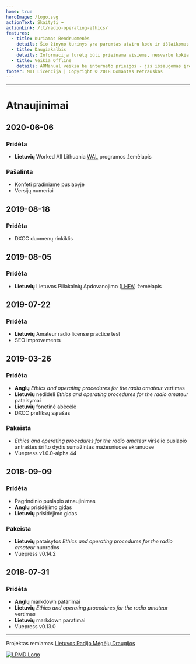 ```yaml
---
home: true
heroImage: /logo.svg
actionText: Skaityti →
actionLink: /lt/radio-operating-ethics/
features:
  - title: Kuriamas Bendruomenės
    details: Šio žinyno turinys yra paremtas atviru kodu ir išlaikomas bendruomenės. Bet kas gali prisidėti prie projekto vystymo. Ne veltui projekto pavadinimas skamba kaip Our Manual!
  - title: Daugiakalbis
    details: Informacija turėtų būti prieinama visiems, nesvarbu kokia kalba jie kalba. Jeigu ARManual nėra išversta į Jūsų kalbą, padėkite savo bendruomenei jį išversti.
  - title: Veikia Offline
    details: ARManual veikia be interneto prieigos - jis išsaugomas įrenginyje ir atsinaujina atsiradus naujam turiniui. Jeigu apsilankysite šiame puslapyje per mobiliojo įrenginio naršyklę, galėsite net įsirašyti ARManual kaip programėlę!
footer: MIT Licencija | Copyright © 2018 Domantas Petrauskas
---
```


---

# Atnaujinimai

## 2020-06-06

### Pridėta

- **Lietuvių** Worked All Lithuania [WAL](http://www.qrz.lt/wal/) programos žemėlapis

### Pašalinta

- Konfeti pradiniame puslapyje
- Versijų numeriai

## 2019-08-18

### Pridėta

- DXCC duomenų rinkiklis

## 2019-08-05

### Pridėta

- **Lietuvių** Lietuvos Piliakalnių Apdovanojimo ([LHFA](http://www.qrz.lt/lhfa/)) žemėlapis

## 2019-07-22

### Pridėta

- **Lietuvių** Amateur radio license practice test
- SEO improvements

## 2019-03-26

### Pridėta

- **Anglų** _Ethics and operating procedures for the radio amateur_ vertimas
- **Lietuvių** nedideli _Ethics and operating procedures for the radio amateur_ pataisymai
- **Lietuvių** fonetinė abėcėlė
- DXCC prefiksų sąrašas

### Pakeista

- _Ethics and operating procedures for the radio amateur_ viršelio puslapio antraštės šrifto dydis sumažintas mažesniuose ekranuose
- Vuepress v1.0.0-alpha.44

## 2018-09-09

### Pridėta

- Pagrindinio puslapio atnaujinimas
- **Anglų** prisidėjimo gidas
- **Lietuvių** prisidėjimo gidas

### Pakeista

- **Lietuvių** pataisytos _Ethics and operating procedures for the radio amateur_ nuorodos
- Vuepress v0.14.2

## 2018-07-31

### Pridėta

- **Anglų** markdown patarimai
- **Lietuvių** _Ethics and operating procedures for the radio amateur_ vertimas
- **Lietuvių** markdown paratimai
- Vuepress v0.13.0

---

Projektas remiamas [Lietuvos Radijo Mėgėjų Draugijos](http://lrmd.lt/)

[![LRMD Logo](/lrmd.svg)](http://lrmd.lt)
